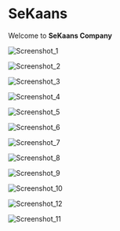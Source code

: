 ﻿# SeKaans 

Welcome to **SeKaans Company**

![Screenshot_1](https://github.com/kaankaltakkiran/SeKaans/assets/98158194/643507aa-f829-4689-be4d-1a33e953e6f0)


![Screenshot_2](https://github.com/kaankaltakkiran/SeKaans/assets/98158194/559cdb4f-3398-4c59-a4da-11f69649275c)


![Screenshot_3](https://github.com/kaankaltakkiran/SeKaans/assets/98158194/f3e0bb22-cf73-44e1-8ac6-1900d56c90a2)


![Screenshot_4](https://github.com/kaankaltakkiran/SeKaans/assets/98158194/34e02b16-32dc-4547-a5d2-4ae82120cb75)


![Screenshot_5](https://github.com/kaankaltakkiran/SeKaans/assets/98158194/ca944039-9f4b-4a11-bf72-7725e0b5a051)


![Screenshot_6](https://github.com/kaankaltakkiran/SeKaans/assets/98158194/69ea13fd-787c-45ea-9760-2961164d66de)


![Screenshot_7](https://github.com/kaankaltakkiran/SeKaans/assets/98158194/15bfc224-42d0-4486-b4ff-1f48c27c3d75)


![Screenshot_8](https://github.com/kaankaltakkiran/SeKaans/assets/98158194/ea49cbe2-631f-44dd-8832-fd806b2bed71)


![Screenshot_9](https://github.com/kaankaltakkiran/SeKaans/assets/98158194/2d3b2301-7bc4-443f-b97b-7fccd01f41c2)


![Screenshot_10](https://github.com/kaankaltakkiran/SeKaans/assets/98158194/01281155-bb6e-4591-9a2b-addabd9fcb65)


![Screenshot_12](https://github.com/kaankaltakkiran/SeKaans/assets/98158194/703eef0d-8cdf-4c14-99bb-81e7be044a14)


![Screenshot_11](https://github.com/kaankaltakkiran/SeKaans/assets/98158194/a3378df4-b9a0-469f-a2c5-12491364909e)
